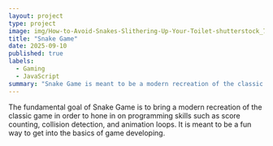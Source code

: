 ```yaml
---
layout: project
type: project
image: img/How-to-Avoid-Snakes-Slithering-Up-Your-Toilet-shutterstock_780480850-1.webp
title: "Snake Game"
date: 2025-09-10
published: true
labels:
  - Gaming
  - JavaScript
summary: "Snake Game is meant to be a modern recreation of the classic Snake Game made on Javascript. To control the snake, it uses the 4 arrow keys to move, and if it hits a wall or itself, the game is over."
---
```


The fundamental goal of Snake Game is to bring a modern recreation of the classic game in order to hone in on programming skills such as score counting, collision detection, and animation loops. It is meant to be a fun way to get into the basics of game developing.
